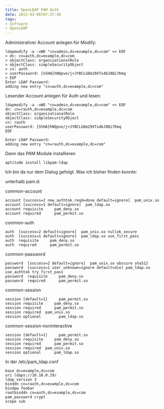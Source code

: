 ```yaml
---
title: OpenLDAP PAM Auth
date: 2013-03-06T07:37:48
tags:
- Software
- OpenLDAP
---
```


Administrativer Account anlegen für Modify:

~~~
ldapmodify -a -xWD "cn=admin,dc=example,dc=com" << EOF
> dn: cn=auth,dc=example,dc=com
> objectClass: organizationalRole
> objectClass: simpleSecurityObject
> cn: auth
> userPassword: {SSHA}hNQpve/j+JYBCLG8m29XTx4bJ0Qi7Kmq
> EOF
Enter LDAP Password:
adding new entry "cn=auth,dc=example,dc=com"
~~~

Lesender Account anlegen für Auth und lesen:

~~~
ldapmodify -a -xWD "cn=admin,dc=example,dc=com" << EOF
dn: cn=rauth,dc=example,dc=com
objectClass: organizationalRole
objectClass: simpleSecurityObject
cn: rauth
userPassword: {SSHA}hNQpve/j+JYBCLG8m29XTx4bJ0Qi7Kmq
EOF

Enter LDAP Password:
adding new entry "cn=rauth,dc=example,dc=com"
~~~

Dann das PAM Module installieren

~~~
aptitude install libpam-ldap
~~~

Ich bin da nur dem Dialog gefolgt. Was ich bisher finden konnte:

unterhalb pam.d:

common-account

~~~
account [success=2 new_authtok_reqd=done default=ignore]  pam_unix.so
account [success=1 default=ignore]  pam_ldap.so
account requisite     pam_deny.so
account required      pam_permit.so
~~~

common-auth

~~~
auth  [success=2 default=ignore]  pam_unix.so nullok_secure
auth  [success=1 default=ignore]  pam_ldap.so use_first_pass
auth  requisite     pam_deny.so
auth  required      pam_permit.so
~~~

common-password

~~~
password  [success=2 default=ignore]  pam_unix.so obscure sha512
password  [success=1 user_unknown=ignore default=die] pam_ldap.so use_authtok try_first_pass
password  requisite     pam_deny.so
password  required      pam_permit.so
~~~

common-session

~~~
session [default=1]     pam_permit.so
session requisite     pam_deny.so
session required      pam_permit.so
session required  pam_unix.so
session optional        pam_ldap.so
~~~

common-session-noninteractive

~~~
session [default=1]     pam_permit.so
session requisite     pam_deny.so
session required      pam_permit.so
session required  pam_unix.so
session optional      pam_ldap.so
~~~


In der /etc/pam_ldap.conf

~~~
base dc=example,dc=com
uri ldaps://10.10.0.29/
ldap_version 3
binddn cn=rauth,dc=example,dc=com
bindpw foobar
rootbinddn cn=auth,dc=example,dc=com
pam_password crypt
scope sub
~~~
